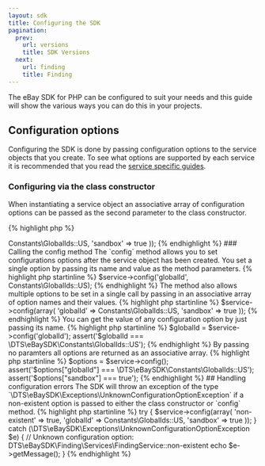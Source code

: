 ```yaml
---
layout: sdk
title: Configuring the SDK
pagination:
  prev:
    url: versions
    title: SDK Versions
  next:
    url: finding
    title: Finding
---
```

The eBay SDK for PHP can be configured to suit your needs and this guide will show the various ways you can do this in your projects.

## Configuration options

Configuring the SDK is done by passing configuration options to the service objects that you create. To see what options are supported by each service it is recommended that you read the [service specific guides](/sdk/guides/index.html#service-guides).

### Configuring via the class constructor

When instantiating a service object an associative array of configuration options can be passed as the second parameter to the class constructor.

{% highlight php %}
<?php

require 'vendor/autoload.php';

use \DTS\eBaySDK\HttpClient;
use \DTS\eBaySDK\Constants;
use \DTS\eBaySDK\Finding\Services;
use \DTS\eBaySDK\Finding\Types;

// Pass associative array of configuration options. 
$service = new Services\FindingService(new HttpClient\HttpClient(), array(
    'globalId' => Constants\GlobalIds::US,
    'sandbox' => true
));
{% endhighlight %}

### Calling the config method

The `config` method allows you to set configurations options after the service object has been created. You set a single option by passing its name and value as the method parameters.
 
{% highlight php startinline %}
$service->config('globalId', Constants\GlobalIds::US);
{% endhighlight %}

The method also allows multiple options to be set in a single call by passing in an associative array of option names and their values. 

{% highlight php startinline %}
$service->config(array(
    'globalId' => Constants\GlobalIds::US,
    'sandbox' => true
));
{% endhighlight %}

You can get the value of any configuration option by just passing its name.

{% highlight php startinline %}
$globalId = $service->config('globalId');

assert('$globalId === \DTS\eBaySDK\Constants\GlobalIds::US');
{% endhighlight %}

By passing no paramters all options are returned as an associative array.

{% highlight php startinline %}
$options = $service->config();

assert('$options["globalId"] === \DTS\eBaySDK\Constants\GlobalIds::US');
assert('$options["sandbox"] === true');
{% endhighlight %}

## Handling configuration errors

The SDK will throw an exception of the type `\DTS\eBaySDK\Exceptions\UnknownConfigurationOptionException` if a non-existent option is passed to either the class constructor or `config` method.

{% highlight php startinline %}
try {
    $service->config(array(
        'non-existent' => true,
        'globalId' => Constants\GlobalIds::US,
        'sandbox' => true
    ));
} catch (\DTS\eBaySDK\Exceptions\UnknownConfigurationOptionException $e) {
    // Unknown configuration option: DTS\eBaySDK\Finding\Services\FindingService::non-existent
    echo $e->getMessage();
}
{% endhighlight %}
